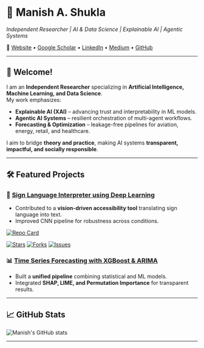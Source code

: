 # 🚀 Manish A. Shukla  
*Independent Researcher | AI & Data Science | Explainable AI | Agentic Systems*  

🔗 [Website](https://www.manishshukla.com) • [Google Scholar](https://scholar.google.com/citations?user=o2JtbFUAAAAJ&hl=en) • [LinkedIn](https://www.linkedin.com/in/manishshukla-ms/) • [Medium](https://medium.com/@manishshukla.ms18) • [GitHub](https://github.com/Manishms18)  

---

## 👋 Welcome!  
I am an **Independent Researcher** specializing in **Artificial Intelligence, Machine Learning, and Data Science**.  
My work emphasizes:  
- **Explainable AI (XAI)** – advancing trust and interpretability in ML models.  
- **Agentic AI Systems** – resilient orchestration of multi-agent workflows.  
- **Forecasting & Optimization** – leakage-free pipelines for aviation, energy, retail, and healthcare.  

I aim to bridge **theory and practice**, making AI systems **transparent, impactful, and socially responsible**.  

---

## 🛠️ Featured Projects  

### 🧠 [Sign Language Interpreter using Deep Learning](https://github.com/harshbg/Sign-Language-Interpreter-using-Deep-Learning)  
- Contributed to a **vision-driven accessibility tool** translating sign language into text.  
- Improved CNN pipeline for robustness across conditions.

[![Repo Card](https://github-readme-stats.vercel.app/api/pin/?username=harshbg&repo=Sign-Language-Interpreter-using-Deep-Learning&cache_seconds=86400)](https://github.com/harshbg/Sign-Language-Interpreter-using-Deep-Learning)

[![Stars](https://img.shields.io/github/stars/harshbg/Sign-Language-Interpreter-using-Deep-Learning?style=social)](https://github.com/harshbg/Sign-Language-Interpreter-using-Deep-Learning/stargazers)
[![Forks](https://img.shields.io/github/forks/harshbg/Sign-Language-Interpreter-using-Deep-Learning?style=social)](https://github.com/harshbg/Sign-Language-Interpreter-using-Deep-Learning/network/members)
[![Issues](https://img.shields.io/github/issues/harshbg/Sign-Language-Interpreter-using-Deep-Learning)](https://github.com/harshbg/Sign-Language-Interpreter-using-Deep-Learning/issues)


### 📊 [Time Series Forecasting with XGBoost & ARIMA](https://github.com/Manishms18)  
- Built a **unified pipeline** combining statistical and ML models.  
- Integrated **SHAP, LIME, and Permutation Importance** for transparent results.  

---

## 📈 GitHub Stats  
![Manish's GitHub stats](https://github-readme-stats.vercel.app/api?username=Manishms18&show_icons=true&theme=default)  

---
